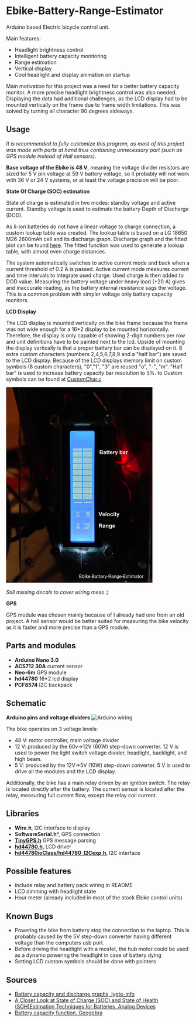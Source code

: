 # Ebike-Battery-Range-Estimator

Arduino based Electric bicycle control unit. 

Main features:
* Headlight brightness control
* Intelligent battery capacity monitoring
* Range estimation
* Vertical display
* Cool headlight and display animation on startup

Main motivation for this project was a need for a better battery capacity monitor. A more precise headlight brightness control was also needed. Displaying the data had additional challenges, as the LCD display had to be mounted vertically on the frame due to frame width limitations. This was solved by turning all character 90 degrees sideways.


## Usage
*It is recommended to fully customize this program, as most of this project was made with parts at hand thus containing unnecessary part (such as GPS module instead of Hall sensors).*

**Base voltage of the Ebike is 48 V**, meaning the voltage divider resistors are sized for 5 V pin voltage at 59 V battery voltage, so it probably will not work with 36 V or 24 V systems, or at least the voltage precision will be poor.

**State Of Charge (SOC) estimation**

State of charge is estimated in two modes: standby voltage and active current. Standby voltage is used to estimate the battery Depth of Discharge (DOD). 

As li-ion batteries do not have a linear voltage to charge connection, a custom lookup table was created. The lookup table is based on a LG 18650 M26 2600mAh cell and its discharge graph. Discharge graph and the fitted plot can be found [here](https://github.com/VeikkoAJ/Ebike-Battery-Range-Estimator/blob/main/README.md#sources). The fitted function was used to generate a lookup table, with almost even charge distances.

The system automatically switches to active current mode and back when a current threshold of 0.2 A is passed. Active current mode measures current and time intervals to integrate used charge. Used charge is then added to DOD value. Measuring the battery voltage under heavy load (+20 A) gives and inaccurate reading, as the battery internal resistance sags the voltage. This is a common problem with simpler voltage only battery capacity monitors.

**LCD Display**

The LCD display is mounted vertically on the bike frame because the frame was not wide enough for a 16\*2 display to be mounted horizontally. Therefore, the display is only capable of showing 2-digit numbers per row and unit definitions have to be painted next to the lcd. Upside of mounting the display vertically is that a proper battery bar can be displayed on it. 
8 extra custom characters (numbers 2,4,5,6,7,8,9 and a "half bar") are saved to the LCD display. Because of the LCD displays memory limit on custom symbols (8 custom characters), "0","1", "3" are reused "o", "-", "m". "Half bar" is used to increase battery capacity bar resolution to 5%. to Custom symbols can be found at [CustomChar.c](https://github.com/VeikkoAJ/Ebike-Battery-Range-Estimator/blob/main/EbikeBatteryRangeEstimator/CustomChar.c)

<img src="https://github.com/VeikkoAJ/Ebike-Battery-Range-Estimator/blob/main/pics/LCD_interface_scaled.jpg" width='400'> 

*Still missing decals to cover wiring mess :)* 

**GPS**

GPS module was chosen mainly because of I already had one from an old project. A hall sensor would be better suited for measuring the bike velocity as it is faster and more precise than a GPS module.


## Parts and modules
* **Arduino Nano 3.0**
* **ACS712 30A** current sensor 
* **Neo-6m** GPS module
* **hd44780** 16*2 lcd display 
* **PCF8574** I2C backpack


## Schematic 

**Arduino pins and voltage dividers**
![Arduino wiring](https://github.com/VeikkoAJ/Ebike-Battery-Range-Estimator/blob/main/pics/wiring.svg)


The bike operates on 3 voltage levels:
 * 48 V: motor controller, main voltage divider
 * 12 V: produced by the 60v->12V (60W) step-down converter. 12 V is used to power the light switch voltage divider, headlight, backlight, and high beam.
 * 5 V: produced by the 12V->5V (10W) step-down converter. 5 V is used to drive all the modules and the LCD display.
 
Additionally, the bike has a main relay driven by an ignition switch. The relay is located directly after the battery. The current sensor is located after the relay, measuring full current flow, except the relay coil current.

## Libraries
* **Wire.h**, I2C interface to display
* **SoftwareSerial.h***, GPS connection
* **[TinyGPS.h](https://github.com/mikalhart/TinyGPS)** GPS message parsing
* **[hd44780.h](https://github.com/duinoWitchery/hd44780)**, LCD driver
* **[hd44780ioClass/hd44780_I2Cexp.h](https://github.com/duinoWitchery/hd44780)**, I2C interface

## Possible features
* include relay and battery pack wiring in README
* LCD dimming with headlight state
* Hour meter (already included in most of the stock Ebike control units)

## Known Bugs
* Powering the bike from battery stop the connection to the laptop. This is probably caused by the 5V step-down converter having different voltage than the computers usb port.
* Before driving the headlight with a mosfet, the hub motor could be used as a dynamo powering the headlight in case of battery dying
* Setting LCD custom symbols should be done with pointers

## Sources
* [Battery capacity and discharge graphs, lygte-info](https://lygte-info.dk/review/batteries2012/LG%2018650%20M26%202600mAh%20(Purple)%20UK.html)
* [A Closer Look at State of Charge (SOC) and State of Health (SOH)Estimation Techniques for Batteries, Analog Devices](https://www.analog.com/media/en/technical-documentation/technical-articles/a-closer-look-at-state-of-charge-and-state-health-estimation-techniques.pdf)
* [Battery capacity function, Geogebra](https://www.geogebra.org/graphing/rwusccpe)
